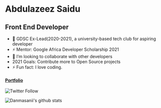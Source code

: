 # Abdulazeez Saidu 

## Front End Developer
- 🌱 GDSC Ex-Lead(2020-2021), a university-based tech club for aspiring developer
- ⚡ Mentor: Google Africa Developer Scholarship 2021
- 👯 I’m looking to collaborate with other developers
-  2021 Goals: Contribute more to Open Source projects
- ⚡ Fun fact: I love coding.

#### [Portfolio](https://angular-portfolio-9a6bf.web.app)

![Twitter Follow](https://img.shields.io/twitter/follow/mr_abdul09?color=blue&style=for-the-badge)


![Danmasanii's github stats](https://github-readme-stats.vercel.app/api?username=Danmasanii&show_icons=true&theme=default)
